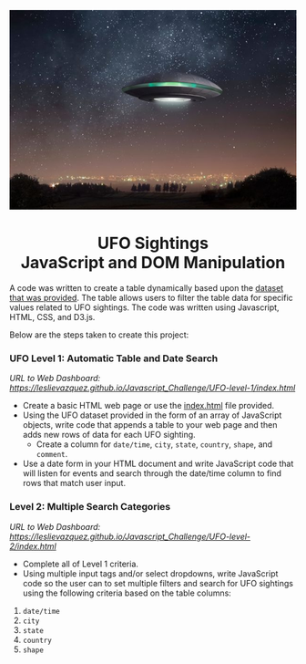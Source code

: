 <p align="center">
  <img width=800" height="350" src="https://github.com/leslievazquez/Javascript_Challenge/blob/main/Resources/UFO%20in%20Burton.jpg">
</p>

<h1 align ="center"><span>UFO Sightings<br/>JavaScript and DOM Manipulation</span></h1>

A code was written to create a table dynamically based upon the [dataset that was provided](https://github.com/leslievazquez/Javascript_Challenge/tree/main/Resources/StarterCode). The table allows users to filter the table data for specific values related to UFO sightings. The code was written using Javascript, HTML, CSS, and D3.js. 

Below are the steps taken to create this project:

### UFO Level 1: Automatic Table and Date Search 

*URL to Web Dashboard: https://leslievazquez.github.io/Javascript_Challenge/UFO-level-1/index.html*

- Create a basic HTML web page or use the [index.html](https://github.com/leslievazquez/Javascript_Challenge/tree/main/Resources/StarterCode/index.html) file provided.
- Using the UFO dataset provided in the form of an array of JavaScript objects, write code that appends a table to your web page and then adds new rows of data for each UFO sighting.
  - Create a column for `date/time`, `city`, `state`, `country`, `shape`, and `comment`.
- Use a date form in your HTML document and write JavaScript code that will listen for events and search through the date/time column to find rows that match user input.

### Level 2: Multiple Search Categories 

*URL to Web Dashboard: https://leslievazquez.github.io/Javascript_Challenge/UFO-level-2/index.html*

- Complete all of Level 1 criteria.
- Using multiple input tags and/or select dropdowns, write JavaScript code so the user can to set multiple filters and search for UFO sightings using the following criteria based on the table columns:
1. `date/time`
2. `city`
3. `state`
4. `country`
5. `shape`
